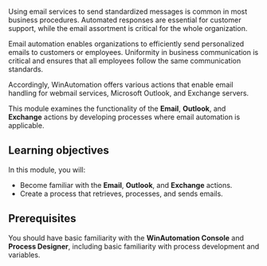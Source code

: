 Using email services to send standardized messages is common in most business procedures. Automated responses are essential for customer support, while the email assortment is critical for the whole organization.

Email automation enables organizations to efficiently send personalized emails to customers or employees. Uniformity in business communication is critical and ensures that all employees follow the same communication standards. 

Accordingly, WinAutomation offers various actions that enable email handling for webmail services, Microsoft Outlook, and Exchange servers.

This module examines the functionality of the **Email**, **Outlook**, and **Exchange** actions by developing processes where email automation is applicable.

## Learning objectives

 In this module, you will: 

- Become familiar with the **Email**, **Outlook**, and **Exchange** actions.
- Create a process that retrieves, processes, and sends emails.

## Prerequisites

You should have basic familiarity with the **WinAutomation Console** and **Process Designer**, including basic familiarity with process development and variables. 
